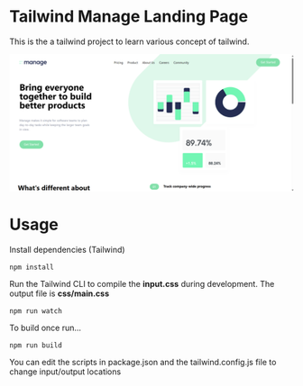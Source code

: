 # Tailwind Manage Landing Page

This is the a tailwind project to learn various concept of tailwind.

![Alt text](/img/screen.png?)

# Usage

Install dependencies (Tailwind)

```
npm install
```

Run the Tailwind CLI to compile the **input.css** during development. The output file is **css/main.css**

```
npm run watch
```

To build once run...

```
npm run build
```

You can edit the scripts in package.json and the tailwind.config.js file to change input/output locations
